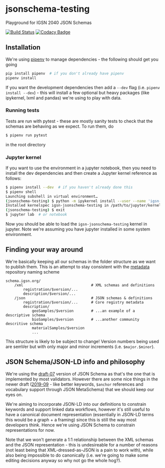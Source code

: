 # jsonschema-testing

Playground for IGSN 2040 JSON Schemas 

[![Build Status](https://travis-ci.com/IGSN/jsonschema-testing.svg?branch=master)](https://travis-ci.com/IGSN/jsonschema-testing) [![Codacy Badge](https://api.codacy.com/project/badge/Grade/559a4d6f385e4b70b276124e466863e8)](https://www.codacy.com/gh/IGSN/jsonschema-testing?utm_source=github.com&utm_medium=referral&utm_content=IGSN/jsonschema-testing&utm_campaign=Badge_Grade)

## Installation

We're using [pipenv](https://pipenv.readthedocs.io/en/latest/) to manage dependencies - the following should get you going

```bash
pip install pipenv  # if you don't already have pipenv
pipenv install
```

If you want the development dependencies then add a `--dev` flag (i.e. 
`pipenv install --dev`) - this will install a few optional but heavy packages 
(like ipykernel, lxml and pandas) we're using to play with data.

### Running tests

Tests are run with pytest - these are mostly sanity tests to check that the schemas are behaving as we expect. 
To run them, do

```bash
$ pipenv run pytest
```

in the root directory

### Jupyter kernel

If you want to use the environment in a jupyter notebook, then you need to 
install the dev dependencies and then create a Jupyter kernel reference as follows:

```bash
$ pipenv install --dev  # if you haven't already done this
$ pipenv shell
Launching subshell in virtual environment…
(jsonschema-testing) $ python -m ipykernel install --user --name 'igsn-jsonschema-testing'
Installed kernelspec igsn-jsonschema-testing in /path/to/jupyter/kernels/igsn-jsonschema-testing
(jsonschema-testing) $ exit
$ jupyter lab  # or notebook
```

Now you should be able to load the `igsn-jsonschema-testing` kernel in jupyter. 
Note we're assuming you have jupyter installed in some system environment.

## Finding your way around

We're basically keeping all our schemas in the folder structure as we want to publish them. This is an attempt
to stay consistent with the [metadata](https://github.com/igsn/metadata) repository naming scheme

    schema.igsn.org/
        /xml                               # XML schemas and definitions
            registration/$version/...
            description/$version/...
        /json                              # JSON schemas & definitions
            registration/$version/...      # Core registry metadata
            description/
                geoSamples/$version        # ...an example of a descriptive schema
                bioSamples/$version        # ...another community descritive schema
                materialSamples/$version
                ...

This structure is likely to be subject to change! Version numbers being used are semVer but with only major and 
minor increments (i.e. `$major.$minor`). 

## JSON Schema/JSON-LD info and philosophy

We're using the [draft-07](https://json-schema.org/specification-links.html#draft-7) version of JSON Schema as 
that's the one that is implemented by most validators. However there are some nice things in the newer draft 
([2019-09](https://json-schema.org/draft/2019-09/release-notes.html) - like better keywords, `$anchor` references 
and vocabulary support through JSON MetaSchema) that we should keep our eyes on.

We're aiming to incorporate JSON-LD into our definitions to constrain keywords and support linked data workflows, 
however it's still useful to have a canonical document representation (essentially in JSON-LD terms this would 
be a graph + a framing) since this is still the way most developers think. Hence we're using JSON Schema to constrain
representations for now.

Note that we won't generate a 1:1 relationship between the XML schemas and the JSON representation - this is 
undesireable for a number of reasons (not least being that XML-dressed-as-JSON is a pain to work with), while
also being impossible to do canonically (i.e. we're going to make some editing decisions anyway so why not go the
whole hog?).
